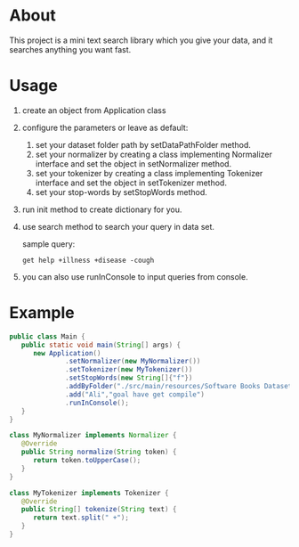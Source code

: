 # About
This project is a mini text search library which you give your data, and it searches anything you want fast. 

# Usage

1. create an object from Application class
2. configure the parameters or leave as default:
   1. set your dataset folder path by setDataPathFolder method.
   2. set your normalizer by creating a class implementing Normalizer interface and set the object in setNormalizer method.
   3. set your tokenizer by creating a class implementing Tokenizer interface and set the object in setTokenizer method.
   4. set your stop-words by setStopWords method.
3. run init method to create dictionary for you.
4. use search method to search your query in data set.

    sample query:

    `get help +illness +disease -cough`
5. you can also use runInConsole to input queries from console.

# Example

```java
public class Main {
   public static void main(String[] args) {
      new Application()
              .setNormalizer(new MyNormalizer())
              .setTokenizer(new MyTokenizer())
              .setStopWords(new String[]{"f"})
              .addByFolder("./src/main/resources/Software Books Dataset/")
              .add("Ali","goal have get compile")
              .runInConsole();
   }
}

class MyNormalizer implements Normalizer {
   @Override
   public String normalize(String token) {
      return token.toUpperCase();
   }
}

class MyTokenizer implements Tokenizer {
   @Override
   public String[] tokenize(String text) {
      return text.split(" +");
   }
}
```